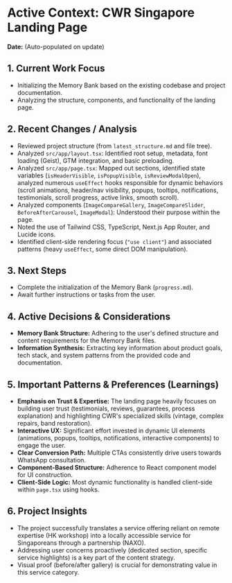# Active Context: CWR Singapore Landing Page

**Date:** (Auto-populated on update)

## 1. Current Work Focus

*   Initializing the Memory Bank based on the existing codebase and project documentation.
*   Analyzing the structure, components, and functionality of the landing page.

## 2. Recent Changes / Analysis

*   Reviewed project structure (from `latest_structure.md` and file tree).
*   Analyzed `src/app/layout.tsx`: Identified root setup, metadata, font loading (Geist), GTM integration, and basic preloading.
*   Analyzed `src/app/page.tsx`: Mapped out sections, identified state variables (`isHeaderVisible`, `isPopupVisible`, `isReviewModalOpen`), analyzed numerous `useEffect` hooks responsible for dynamic behaviors (scroll animations, header/nav visibility, popups, tooltips, notifications, testimonials, scroll progress, active links, smooth scroll).
*   Analyzed components (`ImageCompareGallery`, `ImageCompareSlider`, `BeforeAfterCarousel`, `ImageModal`): Understood their purpose within the page.
*   Noted the use of Tailwind CSS, TypeScript, Next.js App Router, and Lucide icons.
*   Identified client-side rendering focus (`"use client"`) and associated patterns (heavy `useEffect`, some direct DOM manipulation).

## 3. Next Steps

*   Complete the initialization of the Memory Bank (`progress.md`).
*   Await further instructions or tasks from the user.

## 4. Active Decisions & Considerations

*   **Memory Bank Structure:** Adhering to the user's defined structure and content requirements for the Memory Bank files.
*   **Information Synthesis:** Extracting key information about product goals, tech stack, and system patterns from the provided code and documentation.

## 5. Important Patterns & Preferences (Learnings)

*   **Emphasis on Trust & Expertise:** The landing page heavily focuses on building user trust (testimonials, reviews, guarantees, process explanation) and highlighting CWR's specialized skills (vintage, complex repairs, band restoration).
*   **Interactive UX:** Significant effort invested in dynamic UI elements (animations, popups, tooltips, notifications, interactive components) to engage the user.
*   **Clear Conversion Path:** Multiple CTAs consistently drive users towards WhatsApp consultation.
*   **Component-Based Structure:** Adherence to React component model for UI construction.
*   **Client-Side Logic:** Most dynamic functionality is handled client-side within `page.tsx` using hooks.

## 6. Project Insights

*   The project successfully translates a service offering reliant on remote expertise (HK workshop) into a locally accessible service for Singaporeans through a partnership (NAXO).
*   Addressing user concerns proactively (dedicated section, specific service highlights) is a key part of the content strategy.
*   Visual proof (before/after gallery) is crucial for demonstrating value in this service category. 